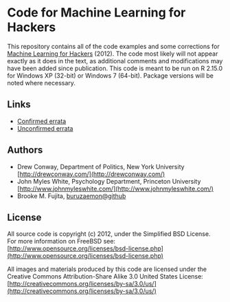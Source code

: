 # Code for Machine Learning for Hackers #

This repository contains all of the code examples and some corrections for [Machine Learning for Hackers](http://shop.oreilly.com/product/0636920018483.do) (2012).  The code most likely will not appear exactly as it does in the text, as additional comments and modifications may have been added since publication. This code is meant to be run on R 2.15.0 for Windows XP (32-bit) or Windows 7 (64-bit). Package versions will be noted where necessary.

## Links ##
* [Confirmed errata](http://oreilly.com/catalog/errata.csp?isbn=0636920018483)
* [Unconfirmed errata](http://oreilly.com/catalog/errataunconfirmed.csp?isbn=0636920018483)

## Authors ##

 - Drew Conway, Department of Politics, New York University [http://drewconway.com/](http://drewconway.com/)
 - John Myles White, Psychology Department, Princeton University [http://www.johnmyleswhite.com/](http://www.johnmyleswhite.com/)
 - Brooke M. Fujita, [buruzaemon@github](https://github.com/buruzaemon)

## License ##

All source code is copyright (c) 2012, under the Simplified BSD License.  
For more information on FreeBSD see: [http://www.opensource.org/licenses/bsd-license.php](http://www.opensource.org/licenses/bsd-license.php)

All images and materials produced by this code are licensed under the Creative Commons 
Attribution-Share Alike 3.0 United States License: [http://creativecommons.org/licenses/by-sa/3.0/us/](http://creativecommons.org/licenses/by-sa/3.0/us/)
